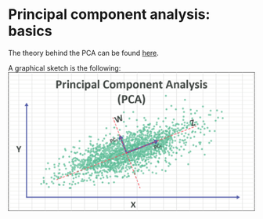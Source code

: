 # Principal component analysis: basics

The theory behind the PCA can be found [here](https://numxl.com/blogs/principal-component-analysis-pca-101/).

A graphical sketch is the following:
<img src="pca.png" />
